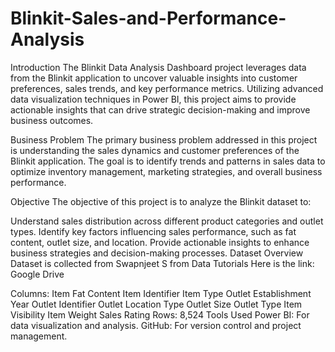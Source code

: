# Blinkit-Sales-and-Performance-Analysis
Introduction
The Blinkit Data Analysis Dashboard project leverages data from the Blinkit application to uncover valuable insights into customer preferences, sales trends, and key performance metrics. Utilizing advanced data visualization techniques in Power BI, this project aims to provide actionable insights that can drive strategic decision-making and improve business outcomes.

Business Problem
The primary business problem addressed in this project is understanding the sales dynamics and customer preferences of the Blinkit application. The goal is to identify trends and patterns in sales data to optimize inventory management, marketing strategies, and overall business performance.

Objective
The objective of this project is to analyze the Blinkit dataset to:

Understand sales distribution across different product categories and outlet types.
Identify key factors influencing sales performance, such as fat content, outlet size, and location.
Provide actionable insights to enhance business strategies and decision-making processes.
Dataset Overview
Dataset is collected from Swapnjeet S from Data Tutorials Here is the link: Google Drive

Columns:
Item Fat Content
Item Identifier
Item Type
Outlet Establishment Year
Outlet Identifier
Outlet Location Type
Outlet Size
Outlet Type
Item Visibility
Item Weight
Sales
Rating
Rows: 8,524
Tools Used
Power BI: For data visualization and analysis.
GitHub: For version control and project management.
